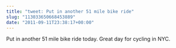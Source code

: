 ```yaml
---
title: "tweet: Put in another 51 mile bike ride"
slug: "113033650668453889"
date: "2011-09-11T23:38:17+00:00"
---
```

Put in another 51 mile bike ride today. Great day for cycling in NYC.
